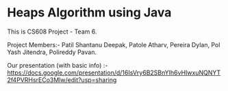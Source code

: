 # Heaps Algorithm using Java

This is CS608 Project - Team 6.


Project Members:- 
Patil Shantanu Deepak,
Patole Atharv,
Pereira Dylan,
Pol Yash Jitendra,
Polireddy Pavan.


Our presentation (with basic info) :- 
https://docs.google.com/presentation/d/16IsVry6B2SBnYIh6vHIwxuNQNYT2f4PVRHsrECo3Mlw/edit?usp=sharing 
